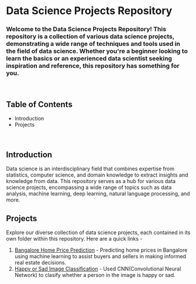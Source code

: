 # Data Science Projects Repository
<h3>Welcome to the Data Science Projects Repository! This repository is a collection of various data science projects, demonstrating a wide range of techniques and tools used in the field of data science. Whether you're a beginner looking to learn the basics or an experienced data scientist seeking inspiration and reference, this repository has something for you.</h3>
<br>
<h2>Table of Contents</h2>
<ul>
  <li>Introduction</li>
  <li>Projects</li>
</ul>
<br>
<h2>Introduction</h2>
Data science is an interdisciplinary field that combines expertise from statistics, computer science, and domain knowledge to extract insights and knowledge from data. This repository serves as a hub for various data science projects, encompassing a wide range of topics such as data analysis, machine learning, deep learning, natural language processing, and more.
<br>
<h2>Projects</h2>
Explore our diverse collection of data science projects, each contained in its own folder within this repository. Here are a quick links - 
<br>
<ol>
  <li><a href='https://github.com/UditanshuPandey/Data_Science_Projects/tree/main/Bangalore%20Home%20Price%20Prediction'>Bangalore Home Price Prediction</a> - Predicting home prices in Bangalore using machine learning to assist buyers and sellers in making informed real estate decisions.</li>
  <li><a href='https://github.com/UditanshuPandey/Data_Science_Projects/tree/main/Happy%20Or%20Sad%20Image%20Classification'>Happy or Sad Image Classification</a> - Used CNN(Convolutional Neural Network) to clasify whether a person in the image is happy or sad.</li>
</ol>
